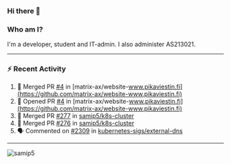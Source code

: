 ### Hi there 👋

### Who am I?
I'm a developer, student and IT-admin. I also administer AS213021.

---
### :zap: Recent Activity
<!--START_SECTION:activity-->
1. 🎉 Merged PR [#4](https://github.com/matrix-ax/website-www.pikaviestin.fi/pull/4) in [matrix-ax/website-www.pikaviestin.fi](https://github.com/matrix-ax/website-www.pikaviestin.fi)
2. 💪 Opened PR [#4](https://github.com/matrix-ax/website-www.pikaviestin.fi/pull/4) in [matrix-ax/website-www.pikaviestin.fi](https://github.com/matrix-ax/website-www.pikaviestin.fi)
3. 🎉 Merged PR [#277](https://github.com/samip5/k8s-cluster/pull/277) in [samip5/k8s-cluster](https://github.com/samip5/k8s-cluster)
4. 🎉 Merged PR [#276](https://github.com/samip5/k8s-cluster/pull/276) in [samip5/k8s-cluster](https://github.com/samip5/k8s-cluster)
5. 🗣 Commented on [#2309](https://github.com/kubernetes-sigs/external-dns/issues/2309) in [kubernetes-sigs/external-dns](https://github.com/kubernetes-sigs/external-dns)
<!--END_SECTION:activity-->
---

<img align="center" src="https://github-readme-stats.vercel.app/api?username=samip5&show_icons=true" alt="samip5" />
